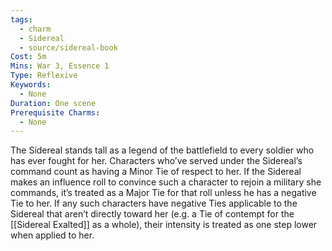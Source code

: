 ```yaml
---
tags:
  - charm
  - Sidereal
  - source/sidereal-book
Cost: 5m
Mins: War 3, Essence 1
Type: Reflexive
Keywords:
  - None
Duration: One scene
Prerequisite Charms:
  - None
---
```

The Sidereal stands tall as a legend of the battlefield to every soldier who has ever fought for her. Characters who’ve served under the Sidereal’s command count as having a Minor Tie of respect to her. If the Sidereal makes an influence roll to convince such a character to rejoin a military she commands, it’s treated as a Major Tie for that roll unless he has a negative Tie to her. If any such characters have negative Ties applicable to the Sidereal that aren’t directly toward her (e.g. a Tie of contempt for the [[Sidereal Exalted]] as a whole), their intensity is treated as one step lower when applied to her.